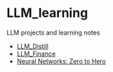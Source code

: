# LLM_learning
LLM projects and learning notes

- [LLM_Distill](https://github.com/Yunchang-Liu/LLM_learning/tree/main/LLM_Distill)
- [LLM_Finance](https://github.com/Yunchang-Liu/LLM_learning/tree/main/LLM_Finance)
- [Neural Networks: Zero to Hero](https://github.com/Yunchang-Liu/LLM_learning/tree/main/Neural%20Networks%3A%20Zero%20to%20Hero)
